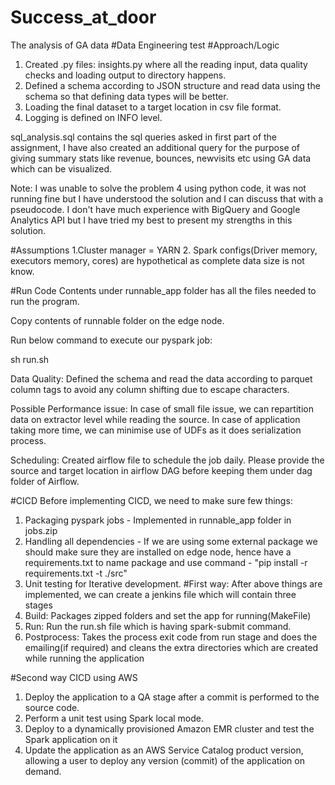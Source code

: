 # Success_at_door
The analysis of GA data
#Data Engineering test
#Approach/Logic
1. Created .py files: insights.py where all the reading input, data quality checks and loading output to directory happens.
2. Defined a schema according to JSON structure and read data using the schema so that defining data types will be better.
3. Loading the final dataset to a target location in csv file format.
4. Logging is defined on INFO level.

sql_analysis.sql contains the sql queries asked in first part of the assignment, I have also created an additional query for the purpose of giving summary stats like revenue, bounces, newvisits etc using GA data which can be visualized.

Note: I was unable to solve the problem 4 using python code, it was not running fine but I have understood the solution and I can discuss that with a pseudocode. I don't have much experience with BigQuery and Google Analytics API but I have tried my best to present my strengths in this solution.


#Assumptions
1.Cluster manager = YARN
2. Spark configs(Driver memory, executors memory, cores) are hypothetical as complete data size is not know.

#Run Code
Contents under runnable_app folder has all the files needed to run the program.

Copy contents of runnable folder on the edge node.

Run below command to execute our pyspark job:

sh run.sh

Data Quality:
Defined the schema and read the data according to parquet column tags to avoid any column shifting due to escape characters.

Possible Performance issue:
In case of small file issue, we can repartition data on extractor level while reading the source. In case of application taking more time, we can minimise use of UDFs as it does serialization process.

Scheduling:
Created airflow file to schedule the job daily. Please provide the source and target location in airflow DAG before keeping them under dag folder of Airflow.

#CICD Before implementing CICD, we need to make sure few things: 
1. Packaging pyspark jobs - Implemented in runnable_app folder in jobs.zip 
2. Handling all dependencies - If we are using some external package we should make sure they are installed on edge node, hence have a requirements.txt to name package and use command - "pip install -r requirements.txt -t ./src" 
3. Unit testing for Iterative development. 
#First way: 
After above things are implemented, we can create a jenkins file which will contain three stages 
1. Build: Packages zipped folders and set the app for running(MakeFile) 
2. Run: Run the run.sh file which is having spark-submit command. 
3. Postprocess: Takes the process exit code from run stage and does the emailing(if required) and cleans the extra directories which are created while running the application

#Second way
CICD using AWS
1. Deploy the application to a QA stage after a commit is performed to the source code.
2. Perform a unit test using Spark local mode.
3. Deploy to a dynamically provisioned Amazon EMR cluster and test the Spark application on it
4. Update the application as an AWS Service Catalog product version, allowing a user to deploy any version (commit) of the application on demand.
